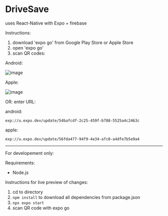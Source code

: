 # DriveSave

uses React-Native with Expo + firebase 

 Instructions:
1. download 'expo go' from Google Play Store or Apple Store
2. open 'expo go'
3. scan QR codes:
   
Android:

 ![image](https://github.com/ywang0789/DriveSave/assets/115739161/55bafdd9-71c9-448e-a502-c425316736c5)

Apple:

 ![image](https://github.com/ywang0789/DriveSave/assets/115739161/2c6f3cff-0223-4ac3-b679-c004dbffbc3b)

OR: enter URL:

android: 
```
exp://u.expo.dev/update/54bafcdf-2c25-459f-b788-5525a4c2463c
```

apple: 
```
exp://u.expo.dev/update/56fda477-94f9-4e34-afc0-a4dfe7b5e9a4
```





--------------------------------------------------------------------------------
For developement only:

Requirements: 
- Node.js

Instructions for live preview of changes:
1. cd to directory
2. ```npm install``` to download all dependencies from package.json
3. ```npx expo start```
4. scan QR code with expo go
